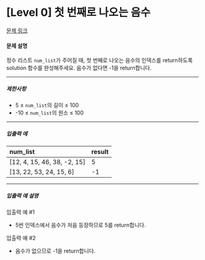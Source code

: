 # [Level 0] 첫 번째로 나오는 음수

[문제 링크](https://school.programmers.co.kr/learn/courses/30/lessons/181896)

#### 문제 설명

정수 리스트 ```num_list```가 주어질 때, 첫 번째로 나오는 음수의 인덱스를 return하도록 solution 함수를 완성해주세요. 음수가 없다면 -1을 return합니다.

---

##### 제한사항

- 5 ≤ ```num_list```의 길이 ≤ 100
- -10 ≤ ```num_list```의 원소 ≤ 100

---

##### 입출력 예

|num_list|result|
|:---|:---|
|[12, 4, 15, 46, 38, -2, 15]|5|
|[13, 22, 53, 24, 15, 6]|-1|

---

##### 입출력 예 설명

입출력 예 #1

- 5번 인덱스에서 음수가 처음 등장하므로 5를 return합니다.

입출력 예 #2

- 음수가 없으므로 -1을 return합니다.
